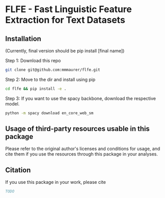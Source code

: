 # FLFE - Fast Linguistic Feature Extraction for Text Datasets

## Installation

(Currently, final version should be pip install [final name])

Step 1: Download this repo
```bash
git clone git@github.com:mmmaurer/flfe.git
```

Step 2: Move to the dir and install using pip
```bash
cd flfe && pip install -e .
```

Step 3: If you want to use the spacy backbone, download the respective model.
```bash
python -m spacy download en_core_web_sm
```

## Usage of third-party resources usable in this package
Please refer to the original author's licenses and conditions for usage, and cite them if you use the resources through this package in your analyses.


## Citation
If you use this package in your work, please cite
```bibtex
TODO
```